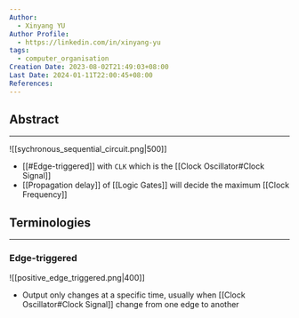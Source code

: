 ```yaml
---
Author:
  - Xinyang YU
Author Profile:
  - https://linkedin.com/in/xinyang-yu
tags:
  - computer_organisation
Creation Date: 2023-08-02T21:49:03+08:00
Last Date: 2024-01-11T22:00:45+08:00
References: 
---
```

## Abstract
---
![[sychronous_sequential_circuit.png|500]]

- [[#Edge-triggered]] with `CLK` which is the [[Clock Oscillator#Clock Signal]]
- [[Propagation delay]] of [[Logic Gates]] will decide the maximum [[Clock Frequency]]






## Terminologies 
---
### Edge-triggered

![[positive_edge_triggered.png|400]]

- Output only changes at a specific time, usually when [[Clock Oscillator#Clock Signal]] change from one edge to another
